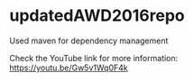 # updatedAWD2016repo
Used maven for dependency management

Check the YouTube link for more information: https://youtu.be/Gw5v1Wq0F4k
